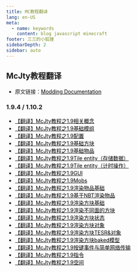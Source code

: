 ```yaml
---
title: MC教程翻译
lang: en-US
meta:
  - name: keywords
    content: blog javascript minecraft
footer: 三三的小狐狸
sidebarDepth: 2
sidebar: auto
---
```

## McJty教程翻译
- 原文链接：[Modding Documentation](https://wiki.mcjty.eu/modding/)

### 1.9.4 / 1.10.2
- [【翻译】McJty教程之1.9相关概念](https://www.bilibili.com/read/cv197036/)
- [【翻译】McJty教程之1.9基础模组](https://www.bilibili.com/read/cv197800/)
- [【翻译】McJty教程之1.9配置](https://www.bilibili.com/read/cv199187/)
- [【翻译】McJty教程之1.9基础方块](https://www.bilibili.com/read/cv199838/)
- [【翻译】McJty教程之1.9基础物品](https://www.bilibili.com/read/cv201411/)
- [【翻译】McJty教程之1.9Tile entity（存储数据）](https://www.bilibili.com/read/cv202421/)
- [【翻译】McJty教程之1.9Tile entity（计时操作）](https://www.bilibili.com/read/cv204356/)
- [【翻译】McJty教程之1.9GUI](https://www.bilibili.com/read/cv205006/)
- [【翻译】McJty教程之1.9Mobs](https://www.bilibili.com/read/cv207158/)
- [【翻译】McJty教程之1.9渲染物品基础](https://www.bilibili.com/read/cv210970/)
- [【翻译】McJty教程之1.9基于NBT渲染物品](https://www.bilibili.com/read/cv211890/)
- [【翻译】McJty教程之1.9渲染方块基础](https://www.bilibili.com/read/cv213527/)
- [【翻译】McJty教程之1.9渲染不同面的方块](https://www.bilibili.com/read/cv214653/)
- [【翻译】McJty教程之1.9渲染方块状态](https://www.bilibili.com/read/cv216127/)
- [【翻译】McJty教程之1.9渲染方块对象](https://www.bilibili.com/read/cv217022/)
- [【翻译】McJty教程之1.9渲染方块TESR&对象](https://www.bilibili.com/read/cv219005/)
- [【翻译】McJty教程之1.9渲染方块baked模型](https://www.bilibili.com/read/cv234747/)
- [【翻译】McJty教程之1.9按键事件与简单网络传输](https://www.bilibili.com/read/cv238236/)
- [【翻译】McJty教程之1.9指令](https://www.bilibili.com/read/cv238920/)
- [【翻译】McJty教程之1.9空间](https://www.bilibili.com/read/cv250554/)

<style>
  li a {
    color: #000;
  }
  li a:hover {
    color: #ffc0cb;
    text-decoration: none;
  }
</style>